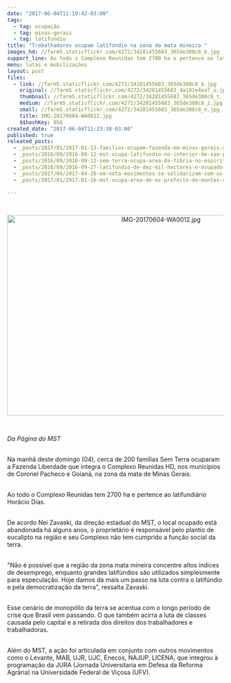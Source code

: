 ```yaml
---
date: "2017-06-04T11:19:42-03:00"
tags:
  - tag: ocupação
  - tag: minas-gerais
  - tag: latifundio
title: "Trabalhadores ocupam latifúndio na zona da mata mineira "
images_hd: //farm5.staticflickr.com/4272/34281455683_365de308c8_b.jpg
support_line: Ao todo o Complexo Reunidas tem 2700 ha e pertence ao latifundiário Horácio Dias.
menu: lutas e mobilizações
layout: post
files:
  - link: //farm5.staticflickr.com/4272/34281455683_365de308c8_b.jpg
    original: //farm5.staticflickr.com/4272/34281455683_4a181e4ea7_o.jpg
    thumbnail: //farm5.staticflickr.com/4272/34281455683_365de308c8_t.jpg
    medium: //farm5.staticflickr.com/4272/34281455683_365de308c8_z.jpg
    small: //farm5.staticflickr.com/4272/34281455683_365de308c8_n.jpg
    title: IMG-20170604-WA0012.jpg
    $$hashKey: 05Q
created_date: "2017-06-04T11:23:38-03:00"
published: true
releated_posts:
  - _posts/2017/01/2017-01-13-familias-ocupam-fazenda-em-minas-gerais.md
  - _posts/2016/09/2016-09-12-mst-ocupa-latifundio-no-interior-de-sao-paulo.md
  - _posts/2016/09/2016-09-12-sem-terra-ocupa-area-da-fibria-no-espirito-santo.md
  - _posts/2016/09/2016-09-27-latifundio-de-dez-mil-hectares-e-ocupado-no-vale-do-rio-doce.md
  - _posts/2017/04/2017-04-28-em-nota-movimentos-se-solidarizam-com-os-trabalhadores-e-trabalhadoras-rurais-de-acu.md
  - _posts/2017/01/2017-01-16-mst-ocupa-area-de-ex-prefeito-de-montes-claros-acusado-de-corrupcao.md

---
```

<p>&nbsp;</p>

<p style="text-align:center"><img alt="IMG-20170604-WA0012.jpg" height="466" src="//farm5.staticflickr.com/4272/34281455683_365de308c8_b.jpg" width="700" /></p>

<p>&nbsp;</p>

<p><em>Da P&aacute;gina do MST&nbsp;</em></p>

<p><br />
Na manh&atilde; deste domingo (04), cerca de 200 fam&iacute;lias Sem Terra ocuparam a Fazenda Liberdade que integra o Complexo Reunidas HD, nos munic&iacute;pios de Coronel Pacheco e Goian&aacute;, na zona da mata de Minas Gerais.&nbsp;</p>

<p><br />
Ao todo o Complexo Reunidas tem 2700 ha e pertence ao latifundi&aacute;rio Hor&aacute;cio Dias.</p>

<p><br />
De acordo Nei Zavaski, da dire&ccedil;&atilde;o estadual do MST, o local ocupado est&aacute; abandonada h&aacute; alguns anos, o propriet&aacute;rio &eacute; respons&aacute;vel pelo plantio de eucalipto na regi&atilde;o e seu Complexo n&atilde;o tem cumprido a fun&ccedil;&atilde;o social da terra.</p>

<p><br />
&quot;N&atilde;o &eacute; poss&iacute;vel que a regi&atilde;o da zona mata mineira concentre altos &iacute;ndices de desemprego, enquanto grandes latif&uacute;ndios s&atilde;o utilizados simplesmente para especula&ccedil;&atilde;o. Hoje damos da mais um passo na luta contra o latif&uacute;ndio e pela democratiza&ccedil;&atilde;o da terra&quot;, ressalta Zavaski.&nbsp;</p>

<p><br />
Esse cen&aacute;rio de monop&oacute;lio da terra se acentua com o longo per&iacute;odo de crise que Brasil vem passando. O que tamb&eacute;m acirra a luta de classes causada pelo capital e a retirada dos direitos dos trabalhadores e trabalhadoras.</p>

<p><br />
Al&eacute;m do MST, a a&ccedil;&atilde;o foi articulada em conjunto com outros movimentos como o Levante, MAB, UJR, UJC, Enecos, NAJUP, LICENA, que integrou &agrave; programa&ccedil;&atilde;o da JURA (Jornada Universitaria em Defesa da Reforma Agr&aacute;ria) na Universidade Federal de Vi&ccedil;osa (UFV).</p>

